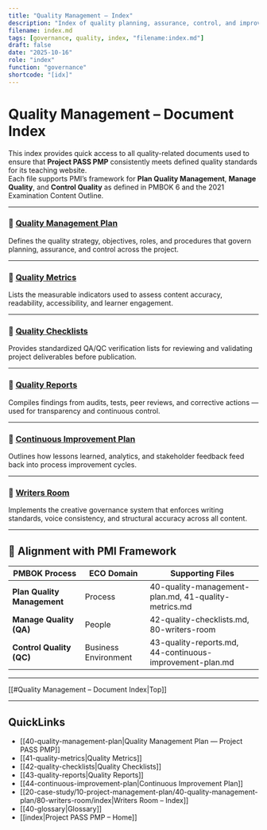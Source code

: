 ```yaml
---
title: "Quality Management – Index"
description: "Index of quality planning, assurance, control, and improvement documents for Project PASS PMP."
filename: index.md
tags: [governance, quality, index, "filename:index.md"]
draft: false
date: "2025-10-16"
role: "index"
function: "governance"
shortcode: "[idx]"
---
```


# Quality Management – Document Index  

This index provides quick access to all quality-related documents used to ensure that **Project PASS PMP** consistently meets defined quality standards for its teaching website.  
Each file supports PMI’s framework for **Plan Quality Management**, **Manage Quality**, and **Control Quality** as defined in PMBOK 6 and the 2021 Examination Content Outline.

---

### 📄 [Quality Management Plan](40-quality-management-plan.md)
Defines the quality strategy, objectives, roles, and procedures that govern planning, assurance, and control across the project.

---

### 📄 [Quality Metrics](41-quality-metrics.md)
Lists the measurable indicators used to assess content accuracy, readability, accessibility, and learner engagement.

---

### 📄 [Quality Checklists](42-quality-checklists.md)
Provides standardized QA/QC verification lists for reviewing and validating project deliverables before publication.

---

### 📄 [Quality Reports](43-quality-reports.md)
Compiles findings from audits, tests, peer reviews, and corrective actions — used for transparency and continuous control.

---

### 📄 [Continuous Improvement Plan](44-continuous-improvement-plan.md)
Outlines how lessons learned, analytics, and stakeholder feedback feed back into process improvement cycles.

---

### 📁 [Writers Room](20-case-study/10-project-management-plan/40-quality-management-plan/80-writers-room/index.md)
Implements the creative governance system that enforces writing standards, voice consistency, and structural accuracy across all content.

---

## 🧭 Alignment with PMI Framework  

| PMBOK Process | ECO Domain | Supporting Files |
|----------------|-------------|------------------|
| **Plan Quality Management** | Process | 40-quality-management-plan.md, 41-quality-metrics.md |
| **Manage Quality (QA)** | People | 42-quality-checklists.md, 80-writers-room |
| **Control Quality (QC)** | Business Environment | 43-quality-reports.md, 44-continuous-improvement-plan.md |

---

[[#Quality Management – Document Index|Top]]

---

## QuickLinks
- [[40-quality-management-plan|Quality Management Plan — Project PASS PMP]]
- [[41-quality-metrics|Quality Metrics]]
- [[42-quality-checklists|Quality Checklists]]
- [[43-quality-reports|Quality Reports]]
- [[44-continuous-improvement-plan|Continuous Improvement Plan]]
- [[20-case-study/10-project-management-plan/40-quality-management-plan/80-writers-room/index|Writers Room – Index]]
- [[40-glossary|Glossary]]
- [[index|Project PASS PMP – Home]]
